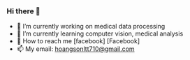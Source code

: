 ### Hi there 👋
- 🔭 I’m currently working on medical data processing
- 🌱 I’m currently learning computer vision, medical analysis
- 💬 How to reach me [facebook] [Facebook]
- 📫 My email: hoangsonltt710@gmail.com


<!--
**HoangSon710/HoangSon710** is a ✨ _special_ ✨ repository because its `README.md` (this file) appears on your GitHub profile.

Here are some ideas to get you started:


-->
